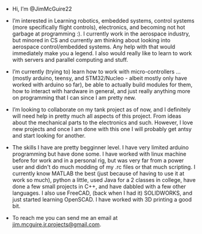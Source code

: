 - Hi, I’m @JimMcGuire22

- I’m interested in Learning robotics, embedded systems, control systems (more specifically flight controls), 
     electronics, and becoming not hot garbage at programming :).  I currently work in the aerospace 
     industry, but minored in CS and currently am thinking about looking into aerospace control/embedded 
     systems.  Any help with that would immediately make you a legend.  I also would really like to learn 
     to work with servers and parallel computing and stuff.  

- I’m currently (trying to) learn how to work with micro-controllers ...
     (mostly arduino, teensy, and STM32/Nucleo - albeit mostly only have worked with arduino so far), 
     be able to actually build modules for them, how to interact with hardware in general, and just 
     really anything more on programming that I can since I am pretty new.
     
- I’m looking to collaborate on my tank project as of now, and I definitely will need help in pretty 
     much all aspects of this project.  From ideas about the mechanical parts to the electronics and 
     such. However, I love new projects and once I am done with this one I will probably get antsy 
     and start looking for another.

- The skills I have are pretty begginner level. I have very limited arduino programming but have done some. 
     I have worked with linux machine before for work and in a personal rig, but was very far from 
     a power user and didn't do much modding of my .rc files or that much scripting.  I currently 
     know MATLAB the best (just because of having to use it at work so much), python a little, 
     used Java for a 2 classes in college, have done a few small projects in C++, and have dabbled with 
     a few other languages.  I also use FreeCAD, (back when I had it) SOLIDWORKS, and just started learning
     OpenSCAD.  I have worked with 3D printing a good bit.  

    
- To reach me you can send me an email at jim.mcguire.jr.projects@gmail.com.  

<!---
JimMcGuire22/JimMcGuire22 is a ✨ special ✨ repository because its `README.md` (this file) appears on your GitHub profile.
You can click the Preview link to take a look at your changes.
--->
